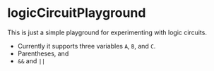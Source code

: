 # logicCircuitPlayground

This is just a simple playground for experimenting with logic circuits.

- Currently it supports three variables `A`, `B`, and `C`.
- Parentheses, and
- `&&` and `||`

